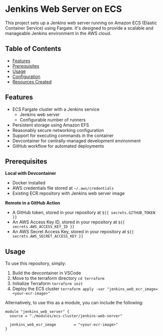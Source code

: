 # Jenkins Web Server on ECS

This project sets up a Jenkins web server running on Amazon ECS (Elastic Container Service) using Fargate. It's designed to provide a scalable and manageable Jenkins environment in the AWS cloud.

## Table of Contents
- [Features](#features)
- [Prerequisites](#prerequisites)
- [Usage](#usage)
- [Configuration](#configuration)
- [Resources Created](#resources-created)


## Features

- ECS Fargate cluster with a Jenkins service
    - Jenkins web server 
    - Configurable number of runners
- Persistent storage using Amazon EFS
- Reasonably secure networking configuration
- Support for executing commands in the container
- Devcontainer for centrally-managed development environment
- GitHub workflow for automated deployments

## Prerequisites

**Local with Devcontainer**
- Docker installed
- AWS credentials file stored at `~/.aws/credentials`
- Existing ECR repository with Jenkins web server image 

**Remote in a GitHub Action**
- A GitHub token, stored in your repository at `${{ secrets.GITHUB_TOKEN }}`
- An AWS Access Key ID, stored in your repository at `${{ secrets.AWS_ACCESS_KEY_ID }}`
- An AWS Secret Access Key, stored in your repository at `${{ secrets.AWS_SECRET_ACCESS_KEY }}`


## Usage

To use this repository, simply:
1. Build the devcontainer in VSCode
2. Move to the terraform directory `cd terraform`
3. Initialize Terraform `terraform init`
4. Deploy the ECS cluster `terraform apply -var "jenkins_web_ecr_image=<your-ecr-image>"`

Alternatively, to use this as a module, you can include the following:

```hcl
module "jenkins_web_server" {
  source = "./modules/ecs-cluster/jenkins-web-server"

  jenkins_web_ecr_image        = "<your-ecr-image>"
}
```